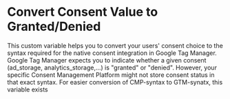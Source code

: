 # Convert Consent Value to Granted/Denied
This custom variable helps you to convert your users' consent choice to the syntax required for the native consent integration in Google Tag Manager. Google Tag Manager expects you to indicate whether a given consent (ad_storage, analytics_storage,...) is "granted" or "denied". However, your specific Consent Management Platform might not store consent status in that exact syntax. For easier conversion of CMP-syntax to GTM-synatx, this variable exists
